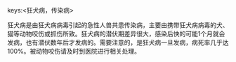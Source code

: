 keys:<狂犬病，传染病>

狂犬病是由狂犬病病毒引起的急性人兽共患传染病，主要由携带狂犬病病毒的犬、猫等动物咬伤或抓伤所致。狂犬病的潜伏期差异很大，感染后快的可能1个月就会发病，也有潜伏数年后才发病的。需要注意的，是狂犬病一旦发病，病死率几乎达100%。被动物咬伤请及时到医院进行相关处理。